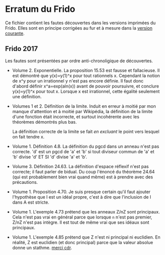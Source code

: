# Erratum du Frido

Ce fichier contient les fautes découvertes dans les versions imprimées du Frido. Elles sont en principe corrigées au fur et à mesure dans la [version courante](http://laurent.claessens-donadello.eu/pdf/lefrido.pdf).

## Frido 2017

Les fautes sont présentées par ordre anti-chronoligique de découvertes.

- Volume 2. Exponentielle. La proposition 15.53 est fausse et fallacieuse. Il est démontré que y(x)=y(1)^x pour tout rationnels x. Cependant la notion de x^y pour un irrationnel y n'est pas encore définie. Il faut donc d'abord définir x^a=exp(aln(x)) avant de pouvoir poursuivre, et conclure y(x)=y(1)^x pour tout x. Lorsque x est irrationnel, cette égalité seulement une définition.

- Volumes 1 et 2. Définition de la limite. Induit en erreur à moitié par mon manque d'attention et à moitié par Wikipédia, la définition de la limite d'une fonction était incorrecte, et surtout incohérente avec les théorèmes démontrés plus bas.

    La définition correcte de la limite se fait *en excluant* le point vers lesquel on fait tendre x.

- Volume 1. Définition 4.8. La définition du pgcd dans un anneau n'est pas correcte. 'd' est un pgcd de 'a' et 'b' si tout diviseur commun de 'a' et 'b' divise 'd' ET SI 'd' divise 'a' et 'b'.
 
- Volume 3. Définition 24.63. La définition d'espace réflexif n'est pas correcte; il faut parler de bidual. Du coup l'énoncé du théorème 24.64 (qui est probablement bien vrai quand même) est à prendre avec des précautions.

- Volume 1. Proposition 4.70. Je suis presque certain qu'il faut ajouter l'hypothèse que I est un idéal propre, c'est à dire que l'inclusion de I dans A est stricte.

- Volume 1. L'exemple 4.73 prétend que les anneaux Z/nZ sont principaux. Cela n'est pas vrai en général parce que lorsque `n` n'est pas premier, Z/nZ n'est pas intègre. Il est tout de même vrai que ses idéaux sont principaux.

- Volume 1. L'exemple 4.85 prétend que Z n'est ni principal ni euclidien. En réalité, Z est euclidien (et donc principal) parce que la valeur absolue donne un stathme. [merci cdr](https://github.com/LaurentClaessens/mazhe/issues/58).


